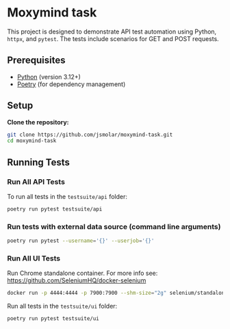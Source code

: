 # Moxymind task

This project is designed to demonstrate API test automation using Python, `httpx`, and `pytest`. The tests include scenarios for GET and POST requests.

## Prerequisites

- [Python](https://www.python.org/downloads/) (version 3.12+)
- [Poetry](https://python-poetry.org/docs/#installation) (for dependency management)

## Setup

**Clone the repository:**

```bash
git clone https://github.com/jsmolar/moxymind-task.git
cd moxymind-task
```

## Running Tests

### Run All API Tests

To run all tests in the `testsuite/api` folder:

```bash
poetry run pytest testsuite/api
```

### Run tests with external data source (command line arguments)

```bash
poetry run pytest --username='{}' --userjob='{}'
```

### Run All UI Tests

Run Chrome standalone container. For more info see: https://github.com/SeleniumHQ/docker-selenium

```bash
docker run -p 4444:4444 -p 7900:7900 --shm-size="2g" selenium/standalone-chrome:4.22.0-20240621
```

Run all tests in the `testsuite/ui` folder:

```bash
poetry run pytest testsuite/ui
```